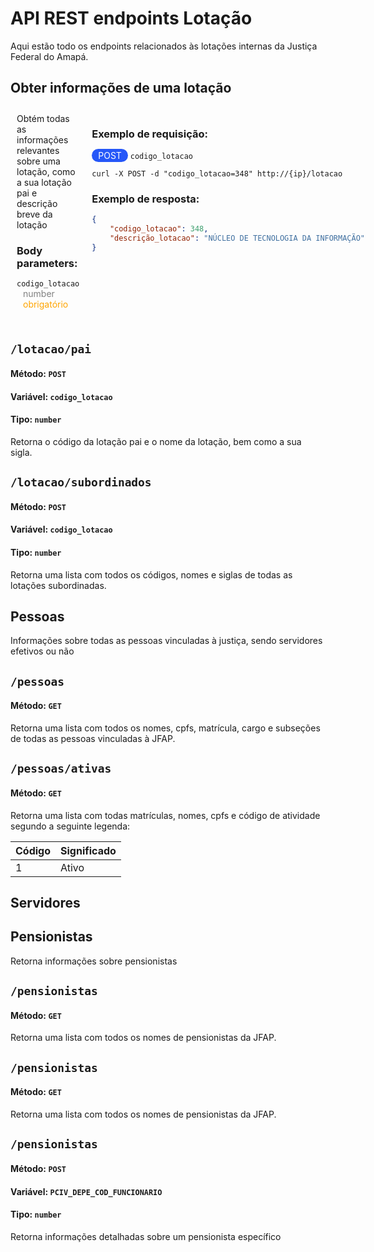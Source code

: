 # API REST endpoints Lotação

Aqui estão todo os endpoints relacionados às lotações internas da Justiça Federal do Amapá.

## Obter informações de uma lotação

<div style="display: flex;">

<div style="padding: 10px;">
Obtém todas as informações relevantes sobre uma lotação, como a sua lotação pai e descrição breve da lotação


<h3>Body parameters:</h3>

<code>codigo_lotacao</code> <span style="color:grey; padding: 0 10px;">number</span> <span style="color:orange; padding: 0 10px;">obrigatório</span>

</div>

<div style="padding: 10px;">

<h3>Exemplo de requisição:</h3>


<span style="background-color:rgb(38, 87, 248); color: white; padding: 2px 10px; border-radius: 30px;">POST</span> <code>codigo_lotacao</code>


```nginx
curl -X POST -d "codigo_lotacao=348" http://{ip}/lotacao
``` 

<h3>Exemplo de resposta:</h3>

```json
{
    "codigo_lotacao": 348,
    "descrição_lotacao": "NÚCLEO DE TECNOLOGIA DA INFORMAÇÃO"
}
```

</div>

</div>



## `/lotacao/pai`

#### Método: `POST`

#### Variável: `codigo_lotacao`

#### Tipo: `number`

Retorna o código da lotação pai e o nome da lotação, bem como a sua sigla.

## `/lotacao/subordinados`

#### Método: `POST`

#### Variável: `codigo_lotacao`

#### Tipo: `number`

Retorna uma lista com todos os códigos, nomes e siglas de todas as lotações subordinadas.

## Pessoas

Informações sobre todas as pessoas vinculadas à justiça, sendo servidores efetivos ou não

## `/pessoas`

#### Método: `GET`

Retorna uma lista com todos os nomes, cpfs, matrícula, cargo e subseções de todas as pessoas vinculadas à JFAP.

## `/pessoas/ativas`

#### Método: `GET`

Retorna uma lista com todas matrículas, nomes, cpfs e código de atividade segundo a seguinte legenda:

| Código | Significado |
| ------ | ----------- |
| 1      | Ativo       |

## Servidores

## Pensionistas

Retorna informações sobre pensionistas

## `/pensionistas`

#### Método: `GET`

Retorna uma lista com todos os nomes de pensionistas da JFAP.

## `/pensionistas`

#### Método: `GET`

Retorna uma lista com todos os nomes de pensionistas da JFAP.

## `/pensionistas`

#### Método: `POST`

#### Variável: `PCIV_DEPE_COD_FUNCIONARIO`

#### Tipo: `number`

Retorna informações detalhadas sobre um pensionista específico
